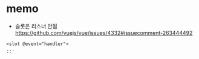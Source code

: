 # memo

- 슬롯은 리스너 안됨
  <https://github.com/vuejs/vue/issues/4332#issuecomment-263444492>

```vue
<slot @event="handler">
...
``

